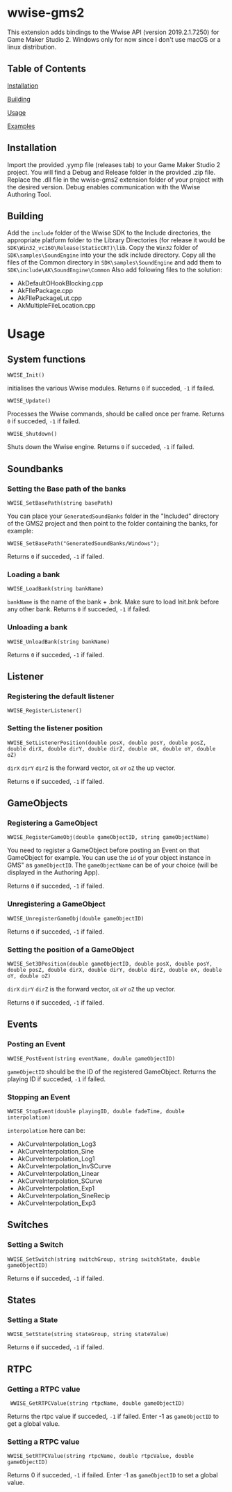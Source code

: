 # wwise-gms2

This extension adds bindings to the Wwise API (version 2019.2.1.7250) for Game Maker Studio 2. Windows only for now since I don't use macOS or a linux distribution.

## Table of Contents 

[Installation](#installation)

[Building](#bulding)

[Usage](#installation)

[Examples](#examples)

## Installation

Import the provided .yymp file (releases tab) to your Game Maker Studio 2 project. You will find a Debug and Release folder in the provided .zip file. Replace the .dll file in the wwise-gms2 extension folder of your project with the desired version. Debug enables communication with the Wwise Authoring Tool.

## Building

Add the `include` folder of the Wwise SDK to the Include directories, the appropriate platform folder to the Library Directories (for release it would be `SDK\Win32_vc160\Release(StaticCRT)\lib`. Copy the `Win32` folder of `SDK\samples\SoundEngine` into your the sdk include directory. Copy all the files of the Common directory in `SDK\samples\SoundEngine` and add them to `SDK\include\AK\SoundEngine\Common` Also add following files to the solution:
- AkDefaultOHookBlocking.cpp
- AkFIlePackage.cpp
- AkFIlePackageLut.cpp
- AkMultipleFileLocation.cpp

# Usage 

## System functions
```
WWISE_Init()
```
initialises the various Wwise modules. 
Returns `0` if succeded, `-1` if failed.

```
WWISE_Update()
```
Processes the Wwise commands, should be called once per frame.
Returns `0` if succeded, `-1` if failed.

```
WWISE_Shutdown()
```
Shuts down the Wwise engine. 
Returns `0` if succeded, `-1` if failed.

## Soundbanks

### Setting the Base path of the banks

```
WWISE_SetBasePath(string basePath)
```
You can place your `GeneratedSoundBanks` folder in the "Included" directory of the GMS2 project and then point to the folder containing the banks, for example:

```
WWISE_SetBasePath("GeneratedSoundBanks/Windows");
```

Returns `0` if succeded, `-1` if failed.

### Loading a bank
```
WWISE_LoadBank(string bankName)
```
`bankName` is the name of the bank + .bnk. Make sure to load Init.bnk before any other bank.
Returns `0` if succeded, `-1` if failed.

### Unloading a bank
```
WWISE_UnloadBank(string bankName)
```
Returns `0` if succeded, `-1` if failed.

## Listener 

### Registering the default listener
```
WWISE_RegisterListener()
```

### Setting the listener position
```
WWISE_SetListenerPosition(double posX, double posY, double posZ, double dirX, double dirY, double dirZ, double oX, double oY, double oZ)
```
`dirX` `dirY` `dirZ` is the forward vector, `oX` `oY` `oZ` the up vector.

Returns `0` if succeded, `-1` if failed.

## GameObjects

### Registering a GameObject
```
WWISE_RegisterGameObj(double gameObjectID, string gameObjectName)
```
You need to register a GameObject before posting an Event on that GameObject for example. You can use the `id` of your object instance in GMS" as `gameObjectID`. The `gameObjectName` can be of your choice (will be displayed in the Authoring App).

Returns `0` if succeded, `-1` if failed.

### Unregistering a GameObject
```
WWISE_UnregisterGameObj(double gameObjectID)
```
Returns `0` if succeded, `-1` if failed.

### Setting the position of a GameObject
```
WWISE_Set3DPosition(double gameObjectID, double posX, double posY, double posZ, double dirX, double dirY, double dirZ, double oX, double oY, double oZ)
```
`dirX` `dirY` `dirZ` is the forward vector, `oX` `oY` `oZ` the up vector.

Returns `0` if succeded, `-1` if failed.

## Events

### Posting an Event
```
WWISE_PostEvent(string eventName, double gameObjectID)
```

`gameObjectID` should be the ID of the registered GameObject.
Returns the playing ID if succeded, `-1` if failed.

### Stopping an Event
```
WWISE_StopEvent(double playingID, double fadeTime, double interpolation)
```
`interpolation` here can be:
 - AkCurveInterpolation_Log3		
 - AkCurveInterpolation_Sine		
 - AkCurveInterpolation_Log1		
 - AkCurveInterpolation_InvSCurve	
 - AkCurveInterpolation_Linear		
 - AkCurveInterpolation_SCurve		
 - AkCurveInterpolation_Exp1		
 - AkCurveInterpolation_SineRecip	
 - AkCurveInterpolation_Exp3		

## Switches

### Setting a Switch

```
WWISE_SetSwitch(string switchGroup, string switchState, double gameObjectID)
```
Returns `0` if succeded, `-1` if failed.

## States

### Setting a State
```
WWISE_SetState(string stateGroup, string stateValue)
```
Returns `0` if succeded, `-1` if failed.

## RTPC

### Getting a RTPC value
```
 WWISE_GetRTPCValue(string rtpcName, double gameObjectID)
```
Returns the rtpc value if succeded, `-1` if failed. Enter -1 as `gameObjectID` to get a global value.

### Setting a RTPC value
```
WWISE_SetRTPCValue(string rtpcName, double rtpcValue, double gameObjectID)
```
Returns 0 if succeded, `-1` if failed. Enter -1 as `gameObjectID` to set a global value.

